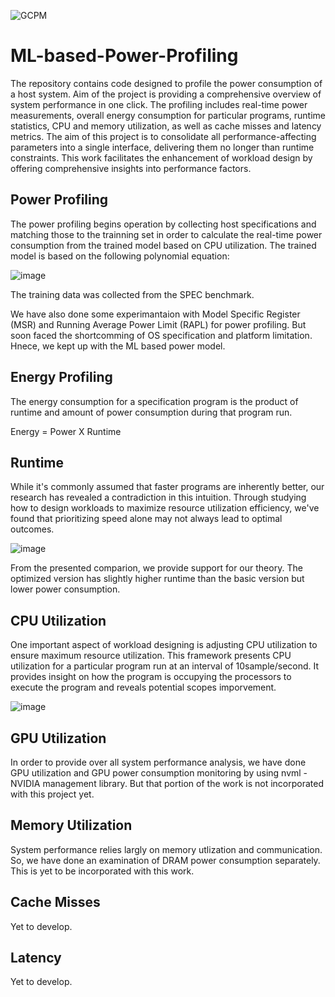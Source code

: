 ![GCPM](https://github.com/user-attachments/assets/189edf37-09eb-44af-ab44-4033b12315f3)

# ML-based-Power-Profiling
The repository contains code designed to profile the power consumption of a host system. Aim of the project is providing a comprehensive overview of system performance in one click. The profiling includes real-time power measurements, overall energy consumption for particular programs, runtime statistics, CPU and memory utilization, as well as cache misses and latency metrics. The aim of this project is to consolidate all performance-affecting parameters into a single interface, delivering them no longer than runtime constraints. This work facilitates the enhancement of workload design by offering comprehensive insights into performance factors.

## Power Profiling
The power profiling begins operation by collecting host specifications and matching those to the trainning set in order to calculate the real-time power consumption from the trained model based on CPU utilization.
The trained model is based on the following polynomial equation:

![image](https://github.com/amina-nasrin/ML-based-Power-Profiling/assets/25388169/c12c99cc-52f1-4830-9e33-aad9f6217c35)

The training data was collected from the SPEC benchmark.

We have also done some experimantaion with Model Specific Register (MSR) and Running Average Power Limit (RAPL) for power profiling. But soon faced the shortcomming of OS specification and platform limitation. Hnece, we kept up with the ML based power model.

## Energy Profiling
The energy consumption for a specification program is the product of runtime and amount of power consumption during that program run.

Energy = Power X Runtime

## Runtime
While it's commonly assumed that faster programs are inherently better, our research has revealed a contradiction in this intuition. Through studying how to design workloads to maximize resource utilization efficiency, we've found that prioritizing speed alone may not always lead to optimal outcomes.

![image](https://github.com/amina-nasrin/ML-based-Power-Profiling/assets/25388169/c2084fe8-231f-40f1-ae44-c0809aa0a775)

From the presented comparion, we provide support for our theory. The optimized version has slightly higher runtime than the basic version but lower power consumption.

## CPU Utilization
One important aspect of workload designing is adjusting CPU utilization to ensure maximum resource utilization. This framework presents CPU utilization for a particular program run at an interval of 10sample/second. It provides insight on how the program is occupying the processors to execute the program and reveals potential scopes imporvement. 

![image](https://github.com/amina-nasrin/ML-based-Power-Profiling/assets/25388169/b46dfe3e-17f1-4777-832e-e5566c967cfa)

## GPU Utilization
In order to provide over all system performance analysis, we have done GPU utilization and GPU power consumption monitoring by using nvml - NVIDIA management library. But that portion of the work is not incorporated with this project yet.

## Memory Utilization
System performance relies largly on memory utlization and communication. So, we have done an examination of DRAM power consumption separately. This is yet to be incorporated with this work.

## Cache Misses
Yet to develop.

## Latency
Yet to develop.
